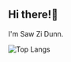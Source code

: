## Hi there!👋
I'm Saw Zi Dunn.

![Top Langs](https://github-readme-stats.vercel.app/api/top-langs/?username=SawZiDunn&layout=compact)
